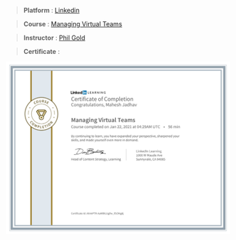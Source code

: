 
> **Platform** : [Linkedin]()

> **Course** : [Managing Virtual Teams](https://www.linkedin.com/learning/managing-virtual-teams-2019?u=2154233)

> **Instructor** : [Phil Gold](https://www.lynda.com/Philip-Gold/11439114-1.html)

> **Certificate** : 

<img src="./Certificates/Linkedin/CertificateOfCompletion_Managing Virtual Teams.jpg">
